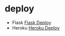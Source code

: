 # deploy
- Flask <a href="../python/Flask/deploy.md">Flask Deploy</a>
- Heroku <a href="../python/deploy/heroku.md">Heroku Deploy</a>
